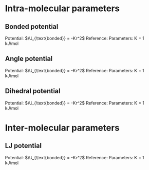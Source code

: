 # Intra-molecular parameters

## Bonded potential
Potential: $\U_{\text{bonded}} = -Kr^2$
Reference:
Parameters: K = 1 kJ/mol

## Angle potential
Potential: $\U_{\text{bonded}} = -Kr^2$
Reference:
Parameters: K = 1 kJ/mol

## Dihedral potential
Potential: $\U_{\text{bonded}} = -Kr^2$
Reference:
Parameters: K = 1 kJ/mol

# Inter-molecular parameters

## LJ potential
Potential: $\U_{\text{bonded}} = -Kr^2$
Reference:
Parameters: K = 1 kJ/mol

